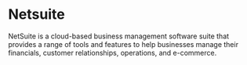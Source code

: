 # Netsuite

NetSuite is a cloud-based business management software suite that provides a range of tools and features to help businesses manage their financials, customer relationships, operations, and e-commerce.
